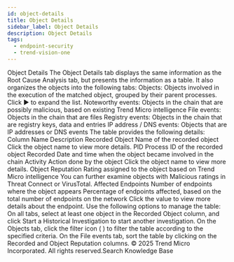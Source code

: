 ```yaml
---
id: object-details
title: Object Details
sidebar_label: Object Details
description: Object Details
tags:
  - endpoint-security
  - trend-vision-one
---
```


 Object Details The Object Details tab displays the same information as the Root Cause Analysis tab, but presents the information as a table. It also organizes the objects into the following tabs: Objects: Objects involved in the execution of the matched object, grouped by their parent processes. Click ▶ to expand the list. Noteworthy events: Objects in the chain that are possibly malicious, based on existing Trend Micro intelligence File events: Objects in the chain that are files Registry events: Objects in the chain that are registry keys, data and entries IP address / DNS events: Objects that are IP addresses or DNS events The table provides the following details: Column Name Description Recorded Object Name of the recorded object Click the object name to view more details. PID Process ID of the recorded object Recorded Date and time when the object became involved in the chain Activity Action done by the object Click the object name to view more details. Object Reputation Rating assigned to the object based on Trend Micro intelligence You can further examine objects with Malicious ratings in Threat Connect or VirusTotal. Affected Endpoints Number of endpoints where the object appears Percentage of endpoints affected, based on the total number of endpoints on the network Click the value to view more details about the endpoint. Use the following options to manage the table: On all tabs, select at least one object in the Recorded Object column, and click Start a Historical Investigation to start another investigation. On the Objects tab, click the filter icon ( ) to filter the table according to the specified criteria. On the File events tab, sort the table by clicking on the Recorded and Object Reputation columns. © 2025 Trend Micro Incorporated. All rights reserved.Search Knowledge Base